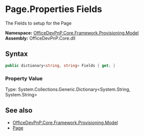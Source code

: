 # Page.Properties Fields
The Fields to setup for the Page  

**Namespace:** [OfficeDevPnP.Core.Framework.Provisioning.Model](OfficeDevPnP.Core.Framework.Provisioning.Model.md)  
**Assembly:** OfficeDevPnP.Core.dll  
## Syntax
```C#
public dictionary<string, string> Fields { get; }
```

### Property Value
Type: System.Collections.Generic.Dictionary<System.String, System.String>  

## See also
- [OfficeDevPnP.Core.Framework.Provisioning.Model](OfficeDevPnP.Core.Framework.Provisioning.Model.md)
- [Page](OfficeDevPnP.Core.Framework.Provisioning.Model.Page.md) 
